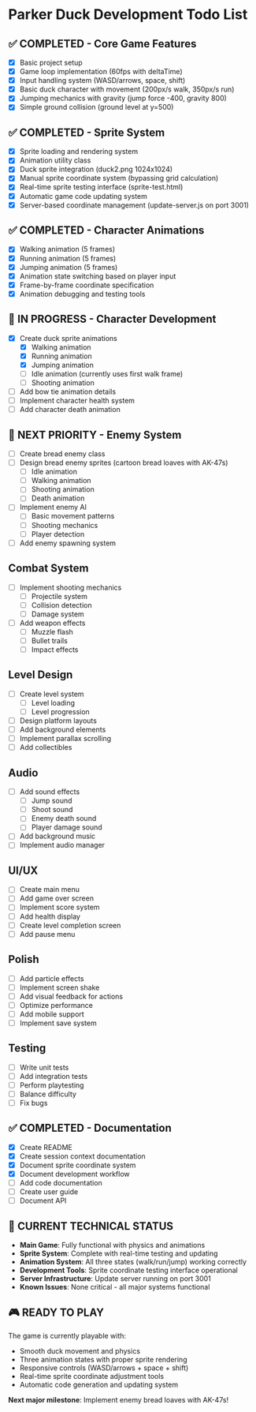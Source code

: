# Parker Duck Development Todo List

## ✅ COMPLETED - Core Game Features
- [x] Basic project setup
- [x] Game loop implementation (60fps with deltaTime)
- [x] Input handling system (WASD/arrows, space, shift)
- [x] Basic duck character with movement (200px/s walk, 350px/s run)
- [x] Jumping mechanics with gravity (jump force -400, gravity 800)
- [x] Simple ground collision (ground level at y=500)

## ✅ COMPLETED - Sprite System
- [x] Sprite loading and rendering system
- [x] Animation utility class
- [x] Duck sprite integration (duck2.png 1024x1024)
- [x] Manual sprite coordinate system (bypassing grid calculation)
- [x] Real-time sprite testing interface (sprite-test.html)
- [x] Automatic game code updating system
- [x] Server-based coordinate management (update-server.js on port 3001)

## ✅ COMPLETED - Character Animations
- [x] Walking animation (5 frames)
- [x] Running animation (5 frames) 
- [x] Jumping animation (5 frames)
- [x] Animation state switching based on player input
- [x] Frame-by-frame coordinate specification
- [x] Animation debugging and testing tools

## 🔧 IN PROGRESS - Character Development
- [x] Create duck sprite animations
  - [x] Walking animation
  - [x] Running animation  
  - [x] Jumping animation
  - [ ] Idle animation (currently uses first walk frame)
  - [ ] Shooting animation
- [ ] Add bow tie animation details
- [ ] Implement character health system
- [ ] Add character death animation

## 🎯 NEXT PRIORITY - Enemy System
- [ ] Create bread enemy class
- [ ] Design bread enemy sprites (cartoon bread loaves with AK-47s)
  - [ ] Idle animation
  - [ ] Walking animation
  - [ ] Shooting animation
  - [ ] Death animation
- [ ] Implement enemy AI
  - [ ] Basic movement patterns
  - [ ] Shooting mechanics
  - [ ] Player detection
- [ ] Add enemy spawning system

## Combat System
- [ ] Implement shooting mechanics
  - [ ] Projectile system
  - [ ] Collision detection
  - [ ] Damage system
- [ ] Add weapon effects
  - [ ] Muzzle flash
  - [ ] Bullet trails
  - [ ] Impact effects

## Level Design
- [ ] Create level system
  - [ ] Level loading
  - [ ] Level progression
- [ ] Design platform layouts
- [ ] Add background elements
- [ ] Implement parallax scrolling
- [ ] Add collectibles

## Audio
- [ ] Add sound effects
  - [ ] Jump sound
  - [ ] Shoot sound
  - [ ] Enemy death sound
  - [ ] Player damage sound
- [ ] Add background music
- [ ] Implement audio manager

## UI/UX
- [ ] Create main menu
- [ ] Add game over screen
- [ ] Implement score system
- [ ] Add health display
- [ ] Create level completion screen
- [ ] Add pause menu

## Polish
- [ ] Add particle effects
- [ ] Implement screen shake
- [ ] Add visual feedback for actions
- [ ] Optimize performance
- [ ] Add mobile support
- [ ] Implement save system

## Testing
- [ ] Write unit tests
- [ ] Add integration tests
- [ ] Perform playtesting
- [ ] Balance difficulty
- [ ] Fix bugs

## ✅ COMPLETED - Documentation
- [x] Create README
- [x] Create session context documentation
- [x] Document sprite coordinate system
- [x] Document development workflow
- [ ] Add code documentation
- [ ] Create user guide
- [ ] Document API

## 🔧 CURRENT TECHNICAL STATUS
- **Main Game**: Fully functional with physics and animations
- **Sprite System**: Complete with real-time testing and updating
- **Animation System**: All three states (walk/run/jump) working correctly
- **Development Tools**: Sprite coordinate testing interface operational
- **Server Infrastructure**: Update server running on port 3001
- **Known Issues**: None critical - all major systems functional

## 🎮 READY TO PLAY
The game is currently playable with:
- Smooth duck movement and physics
- Three animation states with proper sprite rendering
- Responsive controls (WASD/arrows + space + shift)
- Real-time sprite coordinate adjustment tools
- Automatic code generation and updating system

**Next major milestone**: Implement enemy bread loaves with AK-47s! 